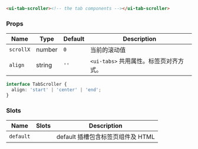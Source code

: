 ```html
<ui-tab-scroller><!-- the tab components --></ui-tab-scroller>
```

### Props

| Name      | Type   | Default | Description                            |
| --------- | ------ | ------- | -------------------------------------- |
| `scrollX` | number | `0`     | 当前的滚动值                           |
| `align`   | string | `''`    | `<ui-tabs>` 共用属性。标签页对齐方式。 |

```ts
interface TabScroller {
  align: 'start' | 'center' | 'end';
}
```

### Slots

| Name      | Slots | Description                       |
| --------- | ----- | --------------------------------- |
| `default` |       | default 插槽包含标签页组件及 HTML |
